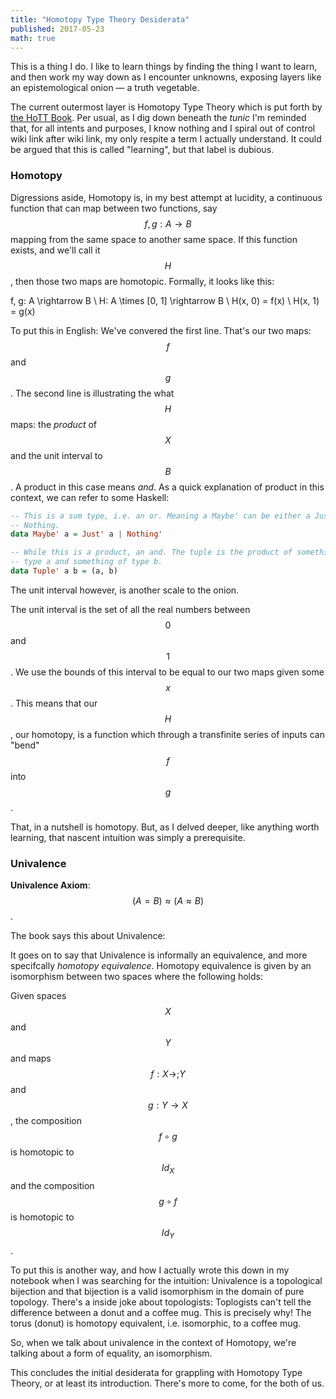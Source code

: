 ```yaml
---
title: "Homotopy Type Theory Desiderata"
published: 2017-05-23
math: true
---
```


This is a thing I do. I like to learn things by finding the thing I
want to learn, and then work my way down as I encounter unknowns,
exposing layers like an epistemological onion — a truth vegetable.

The current outermost layer is Homotopy Type Theory which is put forth
by [the HoTT Book](https://homotopytypetheory.org/book/). Per usual,
as I dig down beneath the _tunic_ I'm reminded that, for all intents
and purposes, I know nothing and I spiral out of control wiki link
after wiki link, my only respite a term I actually understand. It
could be argued that this is called "learning", but that label is
dubious.

### Homotopy

Digressions aside, Homotopy is, in my best attempt at lucidity, a
continuous function that can map between two functions, say $$f,g: A
\rightarrow B$$ mapping from the same space to another same space. If
this function exists, and we'll call it $$H$$, then those two maps are
homotopic. Formally, it looks like this:

$$$$
f, g: A \rightarrow B \\
H: A \times [0, 1] \rightarrow B \\
H(x, 0) = f(x) \\
H(x, 1) = g(x)
$$$$

To put this in English: We've convered the first line.  That's our two
maps: $$f$$ and $$g$$. The second line is illustrating the what $$H$$
maps: the _product_ of $$X$$ and the unit interval to $$B$$. A product
in this case means _and_. As a quick explanation of product in this
context, we can refer to some Haskell:

```haskell
-- This is a sum type, i.e. an or. Meaning a Maybe' can be either a Just' a or
-- Nothing.
data Maybe' a = Just' a | Nothing'

-- While this is a product, an and. The tuple is the product of something of
-- type a and something of type b.
data Tuple' a b = (a, b)
```

The unit interval however, is another scale to the onion.

The unit interval is the set of all the real numbers between $$0$$ and
$$1$$. We use the bounds of this interval to be equal to our two maps
given some $$x$$. This means that our $$H$$, our homotopy, is a
function which through a transfinite series of inputs can "bend" $$f$$
into $$g$$.

That, in a nutshell is homotopy. But, as I delved deeper, like
anything worth learning, that nascent intuition was simply a
prerequisite.

### Univalence

__Univalence Axiom__: $$(A = B) \approx (A \approx B)$$.

The book says this about Univalence:


It goes on to say that Univalence is informally an equivalence, and
more specifcally _homotopy equivalence_. Homotopy equivalence is given
by an isomorphism between two spaces where the following holds:

Given spaces $$X$$ and $$Y$$ and maps $$f: X \rightarrow; Y$$ and $$g:
Y \rightarrow X$$, the composition $$f \circ g$$ is homotopic to
$$Id_X$$ and the composition $$g \circ f$$ is homotopic to $$Id_Y$$.

To put this is another way, and how I actually wrote this down in my
notebook when I was searching for the intuition: Univalence is a
topological bijection and that bijection is a valid isomorphism in the
domain of pure topology.  There's a inside joke about topologists:
Toplogists can't tell the difference between a donut and a coffee mug.
This is precisely why!  The torus (donut) is homotopy equivalent,
i.e. isomorphic, to a coffee mug.

So, when we talk about univalence in the context of Homotopy, we're
talking about a form of equality, an isomorphism.

This concludes the initial desiderata for grappling with Homotopy Type
Theory, or at least its introduction.  There's more to come, for the
both of us.
